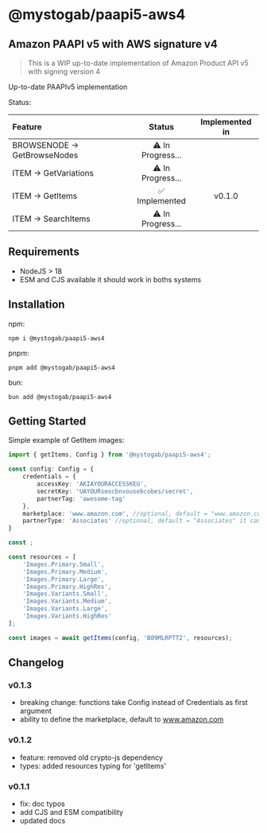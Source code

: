# @mystogab/paapi5-aws4
## Amazon PAAPI v5 with AWS signature v4

> This is a WIP up-to-date implementation of Amazon Product API v5 with signing version 4

Up-to-date PAAPIv5 implementation

Status:

| Feature                      |             Status             | Implemented in |
| :--------------------------- | :----------------------------: | :------------: |
| BROWSENODE -> GetBrowseNodes | :warning: In Progress...       |                |
| ITEM -> GetVariations        | :warning: In Progress...       |                |
| ITEM -> GetItems             | :white_check_mark: Implemented |     v0.1.0     |
| ITEM -> SearchItems          | :warning: In Progress...       |                |

## Requirements
 - NodeJS > 18
 - ESM and CJS available it should work in boths systems

## Installation

npm:
```shell
npm i @mystogab/paapi5-aws4
```
pnpm:
```shell
pnpm add @mystogab/paapi5-aws4
```
bun:
```shell
bun add @mystogab/paapi5-aws4
```

## Getting Started
Simple example of GetItem images:
```ts
import { getItems, Config } from '@mystogab/paapi5-aws4';

const config: Config = {
    credentials = {
        accessKey: 'AKIAYOURACCESSKEU',
        secretKey: 'UAYOURseocbnvousebcobes/secret',
        partnerTag: 'awesome-tag'
    },
    marketplace: 'www.amazon.com', //optional, default = "www.amazon.com"
    partnerType: 'Associates' //optional, default = "Associates" it cant be different to it
}

const ;

const resources = [
    'Images.Primary.Small',
    'Images.Primary.Medium',
    'Images.Primary.Large',
    'Images.Primary.HighRes',
    'Images.Variants.Small',
    'Images.Variants.Medium',
    'Images.Variants.Large',
    'Images.Variants.HighRes'
];

const images = await getItems(config, 'B09MLRPTT2', resources);

```

## Changelog
### v0.1.3
 - breaking change: functions take Config instead of Credentials as first argument
 - ability to define the marketplace, default to www.amazon.com

### v0.1.2
 - feature: removed old crypto-js dependency
 - types: added resources typing for 'getItems'

### v0.1.1
 - fix: doc typos
 - add CJS and ESM compatibility
 - updated docs